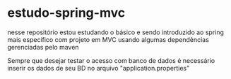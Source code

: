 # estudo-spring-mvc
nesse repositório estou estudando o básico e sendo introduzido ao spring mais específico com projeto em MVC usando algumas dependências gerenciadas pelo maven

Sempre que desejar testar o acesso com banco de dados é necessário inserir os dados de seu BD no arquivo "application.properties"

